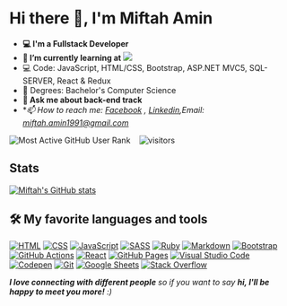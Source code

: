 # Hi there 👋, I'm Miftah Amin

<!-- <img src="https://media.giphy.com/media/OWgDiFQbtizpdLewE5/giphy.gif" width="360" align="right"> -->

- **💻 I'm a Fullstack Developer**   
- **🌱 I’m currently learning at** ![](https://img.shields.io/badge/Microverse-blueviolet)
- 💻 Code: JavaScript, HTML/CSS, Bootstrap, ASP.NET MVC5, SQL-SERVER, React & Redux
- 👯 Degrees: Bachelor's Computer Science
- **💬 Ask me about back-end track**
- **📫 How to reach me: [Facebook](https://www.facebook.com/miftah1991) , [Linkedin](https://www.linkedin.com/in/miftah1991/),Email: miftah.amin1991@gmail.com*

<img src="https://enzjb729uoc89sx.m.pipedream.net" alt="Most Active GitHub User Rank"> &nbsp;&nbsp; 
<img src="https://visitor-badge.glitch.me/badge?page_id=miftah1991.visitor-badge" alt="visitors"> 

## Stats
[![Miftah's GitHub stats](https://github-readme-stats.vercel.app/api?username=miftah1991&count_private=true&show_icons=true&theme=tokyonight)](https://github.com/miftah1991/github-readme-stats)

## 🛠️ My favorite languages and tools

<p>
    <a href="#"><img alt="HTML" src="https://img.shields.io/badge/HTML-E34F26.svg?logo=html5&logoColor=white"></a>
    <a href="#"><img alt="CSS" src="https://img.shields.io/badge/CSS-1572B6.svg?logo=css3&logoColor=white"></a>
    <a href="#"><img alt="JavaScript" src="https://img.shields.io/badge/JavaScript-F7DF1E.svg?logo=javascript&logoColor=black"></a>
    <a href="#"><img alt="SASS" src="https://img.shields.io/badge/Sass-hotpink.svg?logo=SASS&logoColor=white"></a>
    <a href="#"><img alt="Ruby" src="https://img.shields.io/badge/Ruby-CC342D.svg?logo=ruby&logoColor=white"></a>
    <a href="#"><img alt="Markdown" src="https://img.shields.io/badge/Markdown-000000.svg?logo=markdown&logoColor=white"></a>
    <a href="#"><img alt="Bootstrap" src="https://img.shields.io/badge/Bootstrap-7952B3.svg?logo=bootstrap&logoColor=white"></a>
    <a href="#"><img alt="GitHub Actions" src="https://img.shields.io/badge/GitHub%20Actions-2671E5.svg?logo=github%20actions&logoColor=white"></a>
    <a href="#"><img alt="React" src="https://img.shields.io/badge/React-20232a.svg?logo=react&logoColor=%2361DAFB"></a>
    <a href="#"><img alt="GitHub Pages" src="https://img.shields.io/badge/GitHub%20Pages-327FC7.svg?logo=github&logoColor=white"></a>
    <a href="#"><img alt="Visual Studio Code" src="https://img.shields.io/badge/Visual%20Studio%20Code-0078d7.svg?logo=visual-studio-code&logoColor=white"></a>
    <a href="#"><img alt="Codepen" src="https://img.shields.io/badge/Codepen-000000.svg?logo=codepen&logoColor=white"></a>
    <a href="#"><img alt="Git" src="https://img.shields.io/badge/Git-F05033.svg?logo=git&logoColor=white"></a>
    <a href="#"><img alt="Google Sheets" src="https://img.shields.io/badge/Google%20Sheets-34A853.svg?logo=google%20sheets&logoColor=white"></a>
    <a href="#"><img alt="Stack Overflow" src="https://img.shields.io/badge/-Stack%20Overflow-FE7A16?logo=stack-overflow&logoColor=white"></a>
</p>


<em><b>I love connecting with different people</b> so if you want to say <b>hi, I'll be happy to meet you more!</b> :)</em>

